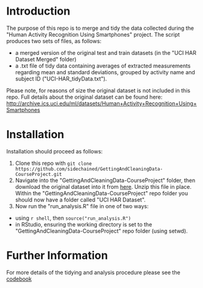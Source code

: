 # Introduction

The purpose of this repo is to merge and tidy the data collected during the "Human Activity Recognition Using Smartphones" project. The script produces two sets of files, as follows:

- a merged version of the original test and train datasets (in the "UCI HAR Dataset Merged" folder)
- a .txt file of tidy data containing averages of extracted measurements regarding mean and standard deviations, grouped by activity name and subject ID ("UCI-HAR_tidyData.txt").

Please note, for reasons of size the original dataset is not included in this repo. Full details about the original dataset can be found here: http://archive.ics.uci.edu/ml/datasets/Human+Activity+Recognition+Using+Smartphones

# Installation

Installation should proceed as follows:

1. Clone this repo with `git clone https://github.com/sidechained/GettingAndCleaningData-CourseProject.git`
2. Navigate into the "GettingAndCleaningData-CourseProject" folder, then download the original dataset into it from [here](https://d396qusza40orc.cloudfront.net/getdata%2Fprojectfiles%2FUCI%20HAR%20Dataset.zip). Unzip this file in place. Within the "GettingAndCleaningData-CourseProject" repo folder you should now have a folder called "UCI HAR Dataset".
3. Now run the "run_analysis.R" file in one of two ways:
- using `r shell`, then `source("run_analysis.R")`
- in RStudio, ensuring the working directory is set to the "GettingAndCleaningData-CourseProject" repo folder (using setwd).

# Further Information

For more details of the tidying and analysis procedure please see the [codebook](CodeBook.md)
